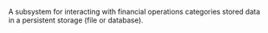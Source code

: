 A subsystem for interacting with financial operations categories stored data in a persistent storage (file or database).
